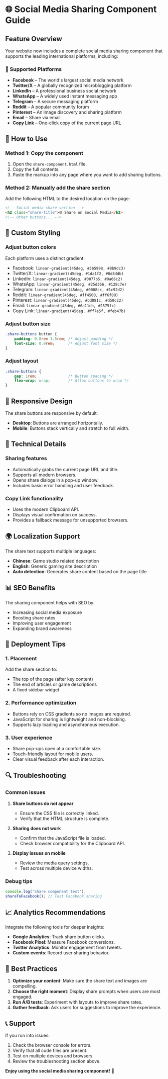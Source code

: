 # 🌐 Social Media Sharing Component Guide

## Feature Overview
Your website now includes a complete social media sharing component that supports the leading international platforms, including:

### 📱 Supported Platforms
- **Facebook** – The world's largest social media network
- **Twitter/X** – A globally recognized microblogging platform
- **LinkedIn** – A professional business social network
- **WhatsApp** – A widely used instant messaging app
- **Telegram** – A secure messaging platform
- **Reddit** – A popular community forum
- **Pinterest** – An image discovery and sharing platform
- **Email** – Share via email
- **Copy Link** – One-click copy of the current page URL

## 🚀 How to Use

### Method 1: Copy the component
1. Open the `share-component.html` file.
2. Copy the full contents.
3. Paste the markup into any page where you want to add sharing buttons.

### Method 2: Manually add the share section
Add the following HTML to the desired location on the page:

```html
<!-- Social media share section -->
<h2 class="share-title">🌐 Share on Social Media</h2>
<!-- Other buttons... -->
```

## 🎨 Custom Styling

### Adjust button colors
Each platform uses a distinct gradient:

- Facebook: `linear-gradient(45deg, #3b5998, #8b9dc3)`
- Twitter/X: `linear-gradient(45deg, #1da1f2, #0d8ddb)`
- LinkedIn: `linear-gradient(45deg, #0077b5, #0a66c2)`
- WhatsApp: `linear-gradient(45deg, #25d366, #128c7e)`
- Telegram: `linear-gradient(45deg, #0088cc, #1c92d2)`
- Reddit: `linear-gradient(45deg, #ff4500, #ff6f00)`
- Pinterest: `linear-gradient(45deg, #bd081c, #d50c22)`
- Email: `linear-gradient(45deg, #6a11cb, #2575fc)`
- Copy Link: `linear-gradient(45deg, #ff7e5f, #feb47b)`

### Adjust button size
```css
.share-buttons button {
    padding: 0.8rem 1.5rem; /* Adjust padding */
    font-size: 0.9rem;      /* Adjust font size */
}
```

### Adjust layout
```css
.share-buttons {
    gap: 1rem;              /* Button spacing */
    flex-wrap: wrap;        /* Allow buttons to wrap */
}
```

## 📱 Responsive Design
The share buttons are responsive by default:
- **Desktop**: Buttons are arranged horizontally.
- **Mobile**: Buttons stack vertically and stretch to full width.

## 🔧 Technical Details

### Sharing features
- Automatically grabs the current page URL and title.
- Supports all modern browsers.
- Opens share dialogs in a pop-up window.
- Includes basic error handling and user feedback.

### Copy Link functionality
- Uses the modern Clipboard API.
- Displays visual confirmation on success.
- Provides a fallback message for unsupported browsers.

## 🌍 Localization Support
The share text supports multiple languages:
- **Chinese**: Game studio related description
- **English**: Generic gaming site description
- **Auto detection**: Generates share content based on the page title

## 📊 SEO Benefits
The sharing component helps with SEO by:
- Increasing social media exposure
- Boosting share rates
- Improving user engagement
- Expanding brand awareness

## 🚀 Deployment Tips

### 1. Placement
Add the share section to:
- The top of the page (after key content)
- The end of articles or game descriptions
- A fixed sidebar widget

### 2. Performance optimization
- Buttons rely on CSS gradients so no images are required.
- JavaScript for sharing is lightweight and non-blocking.
- Supports lazy loading and asynchronous execution.

### 3. User experience
- Share pop-ups open at a comfortable size.
- Touch-friendly layout for mobile users.
- Clear visual feedback after each interaction.

## 🔍 Troubleshooting

### Common issues
1. **Share buttons do not appear**
   - Ensure the CSS file is correctly linked.
   - Verify that the HTML structure is complete.

2. **Sharing does not work**
   - Confirm that the JavaScript file is loaded.
   - Check browser compatibility for the Clipboard API.

3. **Display issues on mobile**
   - Review the media query settings.
   - Test across multiple device widths.

### Debug tips
```javascript
console.log('Share component test');
shareToFacebook(); // Test Facebook sharing
```

## 📈 Analytics Recommendations
Integrate the following tools for deeper insights:
- **Google Analytics**: Track share button clicks.
- **Facebook Pixel**: Measure Facebook conversions.
- **Twitter Analytics**: Monitor engagement from tweets.
- **Custom events**: Record user sharing behavior.

## 🎯 Best Practices
1. **Optimize your content**: Make sure the share text and images are compelling.
2. **Choose the right moment**: Display share prompts when users are most engaged.
3. **Run A/B tests**: Experiment with layouts to improve share rates.
4. **Gather feedback**: Ask users for suggestions to improve the experience.

## 📞 Support
If you run into issues:
1. Check the browser console for errors.
2. Verify that all code files are present.
3. Test on multiple devices and browsers.
4. Review the troubleshooting section above.

**Enjoy using the social media sharing component!** 🎉
